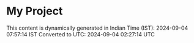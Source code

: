 # My Project

This content is dynamically generated in Indian Time (IST): 2024-09-04 07:57:14 IST
Converted to UTC: 2024-09-04 02:27:14 UTC

